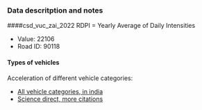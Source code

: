 ### Data descritption and notes

####csd\_vuc\_zai\_2022 
RDPI = Yearly Average of Daily Intensities
* Value: 22106
* Road ID: 90118

#### Types of vehicles
Acceleration of different vehicle categories:
* [All vehicle categories, in india](https://www.researchgate.net/figure/Acceleration-values-for-different-vehicle-categories_tbl1_257716021)
* [Science direct, more citations](https://www.sciencedirect.com/science/article/pii/S2352146517307937/pdf?md5=e064f5a5649d49cd98f125f2305716d5&pid=1-s2.0-S2352146517307937-main.pdf)

